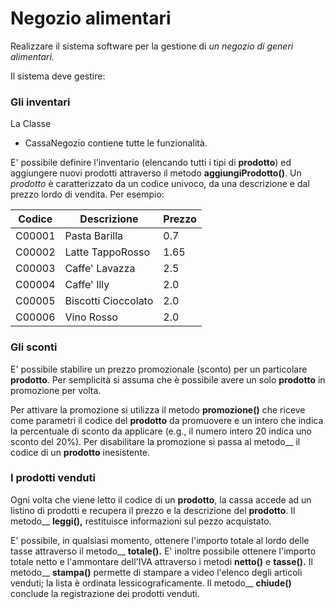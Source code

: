 # Negozio alimentari

Realizzare il sistema software per la gestione di *un negozio di generi alimentari.*

Il sistema deve gestire:

### Gli inventari
 La Classe 
 *	CassaNegozio contiene tutte le funzionalità.
 
 E' possibile definire l'inventario (elencando tutti i
 tipi di __prodotto__) ed aggiungere nuovi prodotti
 attraverso il metodo __aggiungiProdotto()__. Un *prodotto* è
 caratterizzato da un codice univoco, da una descrizione
 e dal prezzo lordo di vendita. Per esempio:
 
Codice|Descrizione|Prezzo
---|---|---
C00001|Pasta Barilla|0.7
C00002|Latte TappoRosso|1.65
C00003|Caffe' Lavazza|2.5
C00004|Caffe' Illy|2.0
C00005|Biscotti Cioccolato|2.0
C00006|Vino Rosso|2.0

### Gli sconti
 E' possibile stabilire un prezzo promozionale (sconto)
 per un particolare __prodotto__. 
 Per semplicità si assuma  che è possibile avere un solo __prodotto__ in promozione
 per volta. 
 
 Per attivare la promozione si utilizza il
 metodo __promozione()__ che riceve come parametri il codice
 del __prodotto__ da promuovere e un intero che indica la
 percentuale di sconto da applicare (e.g., il numero
 intero 20 indica uno sconto del 20%). Per disabilitare
 la promozione si passa al metodo__ il codice di un __prodotto__
 inesistente.

### I prodotti venduti
 
 Ogni volta che viene letto il codice di un __prodotto__, la
 cassa accede ad un listino di prodotti e recupera il
 prezzo e la descrizione del __prodotto__. Il metodo__ __leggi(),__
 restituisce informazioni sul pezzo acquistato.
 
 E' possibile, in qualsiasi momento, ottenere l'importo
 totale al lordo delle tasse attraverso il metodo__
 __totale().__ E' inoltre possibile ottenere l'importo totale
 netto e l'ammontare dell'IVA attraverso i metodi __netto()__
 e __tasse().__ Il metodo__ __stampa()__ permette di stampare a
 video l'elenco degli articoli venduti; la lista è
 ordinata lessicograficamente. Il metodo__ __chiude()__ conclude
 la registrazione dei prodotti venduti.